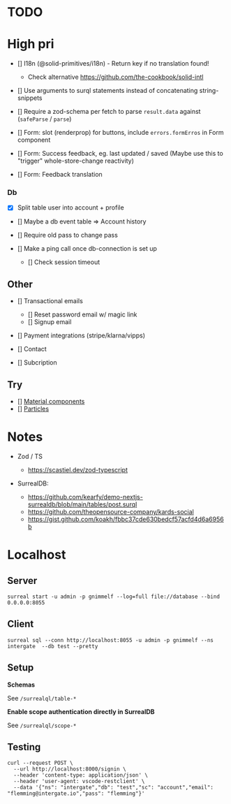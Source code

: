 # TODO

# High pri

- [] I18n (@solid-primitives/i18n) - Return key if no translation found!

  - Check alternative https://github.com/the-cookbook/solid-intl

- [] Use arguments to surql statements instead of concatenating string-snippets
- [] Require a zod-schema per fetch to parse `result.data` against (`safeParse` / `parse`)

- [] Form: slot (renderprop) for buttons, include `errors.formErros` in Form component
- [] Form: Success feedback, eg. last updated / saved (Maybe use this to "trigger" whole-store-change reactivity)
- [] Form: Feedback translation

### Db

- [x] Split table user into account + profile
- [] Maybe a db event table => Account history
- [] Require old pass to change pass

- [] Make a ping call once db-connection is set up

  - [] Check session timeout

## Other

- [] Transactional emails

  - [] Reset password email w/ magic link
  - [] Signup email

- [] Payment integrations (stripe/klarna/vipps)
- [] Contact
- [] Subcription

## Try

- [] [Material components](https://suid.io/getting-started/installation)
- [] [Particles](https://github.com/matteobruni/tsparticles/tree/main/components/solid)

# Notes

- Zod / TS

  - https://scastiel.dev/zod-typescript

- SurrealDB:

  - https://github.com/kearfy/demo-nextjs-surrealdb/blob/main/tables/post.surql
  - https://github.com/theopensource-company/kards-social
  - https://gist.github.com/koakh/fbbc37cde630bedcf57acfd4d6a6956b

# Localhost

## Server

```
surreal start -u admin -p gnimmelf --log=full file://database --bind 0.0.0.0:8055
```

## Client

```
surreal sql --conn http://localhost:8055 -u admin -p gnimmelf --ns intergate  --db test --pretty
```

## Setup

**Schemas**

See `/surrealql/table-*`

**Enable scope authentication directly in SurrealDB**

See `/surrealql/scope-*`

## Testing

```
curl --request POST \
  --url http://localhost:8000/signin \
  --header 'content-type: application/json' \
  --header 'user-agent: vscode-restclient' \
  --data '{"ns": "intergate","db": "test","sc": "account","email": "flemming@intergate.io","pass": "flemming"}'
```
